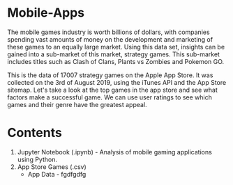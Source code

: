 # Mobile-Apps

The mobile games industry is worth billions of dollars, with companies spending vast amounts of money on the development and marketing of these games to an equally large market. Using this data set, insights can be gained into a sub-market of this market, strategy games. This sub-market includes titles such as Clash of Clans, Plants vs Zombies and Pokemon GO.

This is the data of 17007 strategy games on the Apple App Store. It was collected on the 3rd of August 2019, using the iTunes API and the App Store sitemap. Let's take a look at the top games in the app store and see what factors make a successful game. We can use user ratings to see which games and their genre have the greatest appeal.

# Contents

1. Jupyter Notebook (.ipynb) - Analysis of mobile gaming applications using Python.
2. App Store Games (.csv)
	- App Data - fgdfgdfg
	


